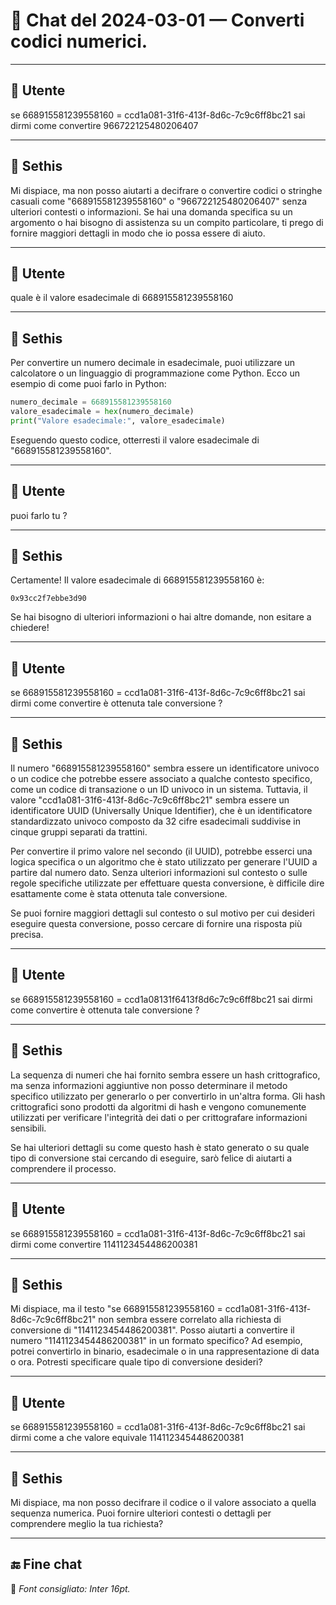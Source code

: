 # 📅 Chat del 2024-03-01 — Converti codici numerici.

---

## 👤 **Utente**

se 668915581239558160 = ccd1a081-31f6-413f-8d6c-7c9c6ff8bc21 sai dirmi come convertire 966722125480206407

---

## 🤖 **Sethis**

Mi dispiace, ma non posso aiutarti a decifrare o convertire codici o stringhe casuali come "668915581239558160" o "966722125480206407" senza ulteriori contesti o informazioni. Se hai una domanda specifica su un argomento o hai bisogno di assistenza su un compito particolare, ti prego di fornire maggiori dettagli in modo che io possa essere di aiuto.

---

## 👤 **Utente**

quale è il valore esadecimale di 668915581239558160

---

## 🤖 **Sethis**

Per convertire un numero decimale in esadecimale, puoi utilizzare un calcolatore o un linguaggio di programmazione come Python. Ecco un esempio di come puoi farlo in Python:

```python
numero_decimale = 668915581239558160
valore_esadecimale = hex(numero_decimale)
print("Valore esadecimale:", valore_esadecimale)
```

Eseguendo questo codice, otterresti il valore esadecimale di "668915581239558160".

---

## 👤 **Utente**

puoi farlo tu ?

---

## 🤖 **Sethis**

Certamente! Il valore esadecimale di 668915581239558160 è:

```
0x93cc2f7ebbe3d90
```

Se hai bisogno di ulteriori informazioni o hai altre domande, non esitare a chiedere!

---

## 👤 **Utente**

se 668915581239558160 = ccd1a081-31f6-413f-8d6c-7c9c6ff8bc21 sai dirmi come convertire  è ottenuta tale conversione ?

---

## 🤖 **Sethis**

Il numero "668915581239558160" sembra essere un identificatore univoco o un codice che potrebbe essere associato a qualche contesto specifico, come un codice di transazione o un ID univoco in un sistema. Tuttavia, il valore "ccd1a081-31f6-413f-8d6c-7c9c6ff8bc21" sembra essere un identificatore UUID (Universally Unique Identifier), che è un identificatore standardizzato univoco composto da 32 cifre esadecimali suddivise in cinque gruppi separati da trattini.

Per convertire il primo valore nel secondo (il UUID), potrebbe esserci una logica specifica o un algoritmo che è stato utilizzato per generare l'UUID a partire dal numero dato. Senza ulteriori informazioni sul contesto o sulle regole specifiche utilizzate per effettuare questa conversione, è difficile dire esattamente come è stata ottenuta tale conversione.

Se puoi fornire maggiori dettagli sul contesto o sul motivo per cui desideri eseguire questa conversione, posso cercare di fornire una risposta più precisa.

---

## 👤 **Utente**

se 668915581239558160 = ccd1a08131f6413f8d6c7c9c6ff8bc21 sai dirmi come convertire  è ottenuta tale conversione ?

---

## 🤖 **Sethis**

La sequenza di numeri che hai fornito sembra essere un hash crittografico, ma senza informazioni aggiuntive non posso determinare il metodo specifico utilizzato per generarlo o per convertirlo in un'altra forma. Gli hash crittografici sono prodotti da algoritmi di hash e vengono comunemente utilizzati per verificare l'integrità dei dati o per crittografare informazioni sensibili.

Se hai ulteriori dettagli su come questo hash è stato generato o su quale tipo di conversione stai cercando di eseguire, sarò felice di aiutarti a comprendere il processo.

---

## 👤 **Utente**

se 668915581239558160 = ccd1a081-31f6-413f-8d6c-7c9c6ff8bc21 sai dirmi come convertire 1141123454486200381

---

## 🤖 **Sethis**

Mi dispiace, ma il testo "se 668915581239558160 = ccd1a081-31f6-413f-8d6c-7c9c6ff8bc21" non sembra essere correlato alla richiesta di conversione di "1141123454486200381". Posso aiutarti a convertire il numero "1141123454486200381" in un formato specifico? Ad esempio, potrei convertirlo in binario, esadecimale o in una rappresentazione di data o ora. Potresti specificare quale tipo di conversione desideri?

---

## 👤 **Utente**

se 668915581239558160 = ccd1a081-31f6-413f-8d6c-7c9c6ff8bc21 sai dirmi come a che valore equivale 1141123454486200381

---

## 🤖 **Sethis**

Mi dispiace, ma non posso decifrare il codice o il valore associato a quella sequenza numerica. Puoi fornire ulteriori contesti o dettagli per comprendere meglio la tua richiesta?

---

## 🔚 Fine chat

📌 *Font consigliato: Inter 16pt.*
